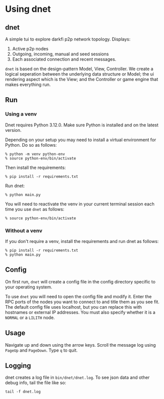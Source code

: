 # Using dnet

## dnet

A simple tui to explore darkfi p2p network topology. Displays:

1. Active p2p nodes
2. Outgoing, incoming, manual and seed sessions
3. Each associated connection and recent messages.

`dnet` is based on the design-pattern Model, View, Controller. We create
a logical seperation between the underlying data structure or Model;
the ui rendering aspect which is the View; and the Controller or game
engine that makes everything run.

## Run

### Using a venv

Dnet requires Python 3.12.0. Make sure Python is installed and on the
latest version.

Depending on your setup you may need to install a virtual environment
for Python. Do so as follows:

```shell
% python -m venv python-env
% source python-env/bin/activate
```

Then install the requirements:

```shell
% pip install -r requirements.txt
```

Run dnet:

```shell
% python main.py
```

You will need to reactivate the venv in your current terminal session
each time you use `dnet` as follows:

```shell
% source python-env/bin/activate
```

### Without a venv

If you don't require a venv, install the requirements and run dnet as follows:

```shell
% pip install -r requirements.txt
% python main.py
```

## Config

On first run, `dnet` will create a config file in the config directory
specific to your operating system.

To use `dnet` you will need to open the config file and modify it. Enter
the RPC ports of the nodes you want to connect to and title them as you
see fit. The default config file uses localhost, but you can replace
this with hostnames or external IP addresses. You must also specify
whether it is a `NORMAL` or a `LILITH` node.

## Usage

Navigate up and down using the arrow keys. Scroll the message log using
`PageUp` and `PageDown`. Type `q` to quit.

## Logging

dnet creates a log file in `bin/dnet/dnet.log`. To see json data and
other debug info, tail the file like so:

```shell
tail -f dnet.log
```
